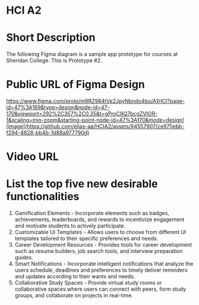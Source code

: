 # HCI A2

# Short Description
The following Figma diagram is a sample app prototype for courses at Sheridan College.  This is Prototype #2.

# Public URL of Figma Design
https://www.figma.com/proto/m9RZ984tVe2JpyNbndo4bo/A1HCI?page-id=47%3A169&type=design&node-id=47-170&viewport=292%2C357%2C0.35&t=gProC9Q7bcgZVIOR-1&scaling=min-zoom&starting-point-node-id=47%3A170&mode=design![image](https://github.com/elias-aa/HCIA2/assets/94557907/ce975ebb-f294-4828-bb4b-1d88a977790d)

# Video URL

# List the top five new desirable functionalities
1.	Gamification Elements - 	Incorporate elements such as badges, achievements, leaderboards, and rewards to incentivize engagement and motivate students to actively participate.
2.	Customizable UI Templates - 	Allows users to choose from different UI templates tailored to their specific preferences and needs.
3.	Career Development Resources - 	Provides tools for career development such as resume builders, job search tools, and interview preparation guides.
4.	Smart Notifications - 	Incorporate intelligent notifications that analyze the users schedule, deadlines and preferences to timely deliver reminders and updates according to their wants and needs.
5.	Collaborative Study Spaces - 	Provide virtual study rooms or collaborative spaces where users can connect with peers, form study groups, and collaborate on projects in real-time.
